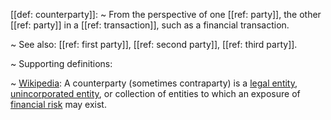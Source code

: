 [[def: counterparty]]:
~ From the perspective of one [[ref: party]], the other [[ref: party]] in a [[ref: transaction]], such as a financial transaction.

~ See also: [[ref: first party]], [[ref: second party]], [[ref: third party]].

~ Supporting definitions:

~ [Wikipedia](https://en.wikipedia.org/wiki/Counterparty): A counterparty (sometimes contraparty) is a [legal entity](https://en.wikipedia.org/wiki/Juristic_person), [unincorporated entity](https://en.wikipedia.org/wiki/Unincorporated_entity), or collection of entities to which an exposure of [financial risk](https://en.wikipedia.org/wiki/Financial_risk) may exist.


